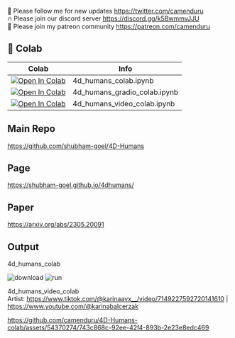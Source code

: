 🐣 Please follow me for new updates https://twitter.com/camenduru <br />
🔥 Please join our discord server https://discord.gg/k5BwmmvJJU <br />
🥳 Please join my patreon community https://patreon.com/camenduru <br />

## 🦒 Colab

| Colab | Info
| --- | --- |
[![Open In Colab](https://colab.research.google.com/assets/colab-badge.svg)](https://colab.research.google.com/github/camenduru/4D-Humans-colab/blob/main/4d_humans_colab.ipynb) | 4d_humans_colab.ipynb
[![Open In Colab](https://colab.research.google.com/assets/colab-badge.svg)](https://colab.research.google.com/github/camenduru/4D-Humans-colab/blob/main/4d_humans_gradio_colab.ipynb) | 4d_humans_gradio_colab.ipynb
[![Open In Colab](https://colab.research.google.com/assets/colab-badge.svg)](https://colab.research.google.com/github/camenduru/4D-Humans-colab/blob/main/4d_humans_video_colab.ipynb) | 4d_humans_video_colab.ipynb

## Main Repo
https://github.com/shubham-goel/4D-Humans <br />

## Page
https://shubham-goel.github.io/4dhumans/ <br />

## Paper
https://arxiv.org/abs/2305.20091 <br />

## Output
4d_humans_colab

![download](https://github.com/camenduru/4D-Humans-colab/assets/54370274/e1c37b0a-8fbe-4a68-b05e-9f7933435cdc)
![run](https://github.com/camenduru/4D-Humans-colab/assets/54370274/b5721483-0986-4cf0-bc7c-fc3d6b603b95)

4d_humans_video_colab <br />
Artist: https://www.tiktok.com/@karinaavx__/video/7149227592720141610 | https://www.youtube.com/@karinabalcerzak

https://github.com/camenduru/4D-Humans-colab/assets/54370274/743c868c-92ee-42f4-893b-2e23e8edc469
